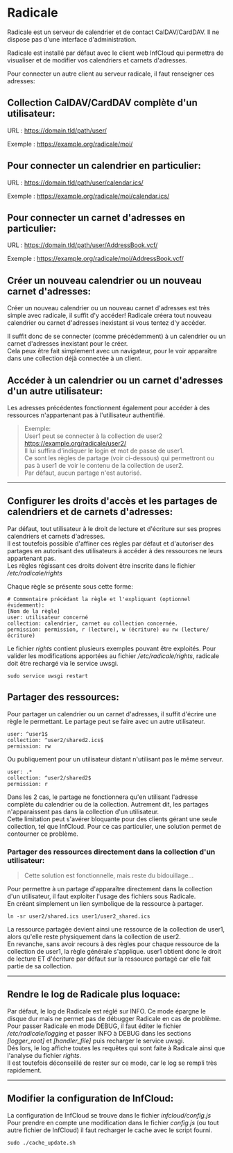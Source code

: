 # Radicale

Radicale est un serveur de calendrier et de contact CalDAV/CardDAV. Il ne dispose pas d'une interface d'administration.

Radicale est installé par défaut avec le client web InfCloud qui permettra de visualiser et de modifier vos calendriers et carnets d'adresses.

Pour connecter un autre client au serveur radicale, il faut renseigner ces adresses:

## Collection CalDAV/CardDAV complète d'un utilisateur:
URL : https://domain.tld/path/user/

Exemple : https://example.org/radicale/moi/

## Pour connecter un calendrier en particulier:
URL : https://domain.tld/path/user/calendar.ics/

Exemple : https://example.org/radicale/moi/calendar.ics/

## Pour connecter un carnet d'adresses en particulier:
URL : https://domain.tld/path/user/AddressBook.vcf/

Exemple : https://example.org/radicale/moi/AddressBook.vcf/

## Créer un nouveau calendrier ou un nouveau carnet d'adresses:
Créer un nouveau calendrier ou un nouveau carnet d'adresses est très simple avec radicale, il suffit d'y accéder! Radicale créera tout nouveau calendrier ou carnet d'adresses inexistant si vous tentez d'y accéder.

Il suffit donc de se connecter (comme précédemment) à un calendrier ou un carnet d'adresses inexistant pour le créer.  
Cela peux être fait simplement avec un navigateur, pour le voir apparaître dans une collection déjà connectée à un client.

## Accéder à un calendrier ou un carnet d'adresses d'un autre utilisateur:
Les adresses précédentes fonctionnent également pour accéder à des ressources n'appartenant pas à l'utilisateur authentifié.

> Exemple:  
> User1 peut se connecter à la collection de user2  
> https://example.org/radicale/user2/  
> Il lui suffira d'indiquer le login et mot de passe de user1.  
> Ce sont les règles de partage (voir ci-dessous) qui permettront ou pas à user1 de voir le contenu de la collection de user2.  
> Par défaut, aucun partage n'est autorisé.

---

## Configurer les droits d'accès et les partages de calendriers et de carnets d'adresses:
Par défaut, tout utilisateur à le droit de lecture et d'écriture sur ses propres calendriers et carnets d'adresses.  
Il est toutefois possible d'affiner ces règles par défaut et d'autoriser des partages en autorisant des utilisateurs à accéder à des ressources ne leurs appartenant pas.  
Les règles régissant ces droits doivent être inscrite dans le fichier */etc/radicale/rights*

Chaque règle se présente sous cette forme:
```
# Commentaire précédant la règle et l'expliquant (optionnel évidemment):
[Nom de la règle]
user: utilisateur concerné
collection: calendrier, carnet ou collection concernée.
permission: permission, r (lecture), w (écriture) ou rw (lecture/écriture)
```
Le fichier *rights* contient plusieurs exemples pouvant être exploités.
Pour valider les modifications apportées au fichier */etc/radicale/rights*, radicale doit être rechargé via le service uwsgi.
```
sudo service uwsgi restart
```

## Partager des ressources:
Pour partager un calendrier ou un carnet d'adresses, il suffit d'écrire une règle le permettant. Le partage peut se faire avec un autre utilisateur.
```
user: ^user1$
collection: ^user2/shared2.ics$
permission: rw
```
Ou publiquement pour un utilisateur distant n'utilisant pas le même serveur.
```
user: .*
collection: ^user2/shared2$
permission: r
```
Dans les 2 cas, le partage ne fonctionnera qu'en utilisant l'adresse complète du calendrier ou de la collection. Autrement dit, les partages n'apparaissent pas dans la collection d'un utilisateur.  
Cette limitation peut s'avérer bloquante pour des clients gérant une seule collection, tel que InfCloud. Pour ce cas particulier, une solution permet de contourner ce problème.

### Partager des ressources directement dans la collection d'un utilisateur:
> Cette solution est fonctionnelle, mais reste du bidouillage...

Pour permettre à un partage d'apparaître directement dans la collection d'un utilisateur, il faut exploiter l'usage des fichiers sous Radicale.  
En créant simplement un lien symbolique de la ressource à partager.
```
ln -sr user2/shared.ics user1/user2_shared.ics
```
La ressource partagée devient ainsi une ressource de la collection de user1, alors qu'elle reste physiquement dans la collection de user2.  
En revanche, sans avoir recours à des règles pour chaque ressource de la collection de user1, la règle générale s'applique. user1 obtient donc le droit de lecture ET d'écriture par défaut sur la ressource partagé car elle fait partie de sa collection.

---

## Rendre le log de Radicale plus loquace:
Par défaut, le log de Radicale est réglé sur INFO. Ce mode épargne le disque dur mais ne permet pas de débugger Radicale en cas de problème.  
Pour passer Radicale en mode DEBUG, il faut éditer le fichier */etc/radicale/logging* et passer INFO à DEBUG dans les sections *[logger_root]* et *[handler_file]* puis recharger le service uwsgi.  
Dés lors, le log affiche toutes les requêtes qui sont faite à Radicale ainsi que l'analyse du fichier *rights*.  
Il est toutefois déconseillé de rester sur ce mode, car le log se rempli très rapidement.

---

## Modifier la configuration de InfCloud:
La configuration de InfCloud se trouve dans le fichier *infcloud/config.js*  
Pour prendre en compte une modification dans le fichier *config.js* (ou tout autre fichier de InfCloud) il faut recharger le cache avec le script fourni.
```
sudo ./cache_update.sh
```

